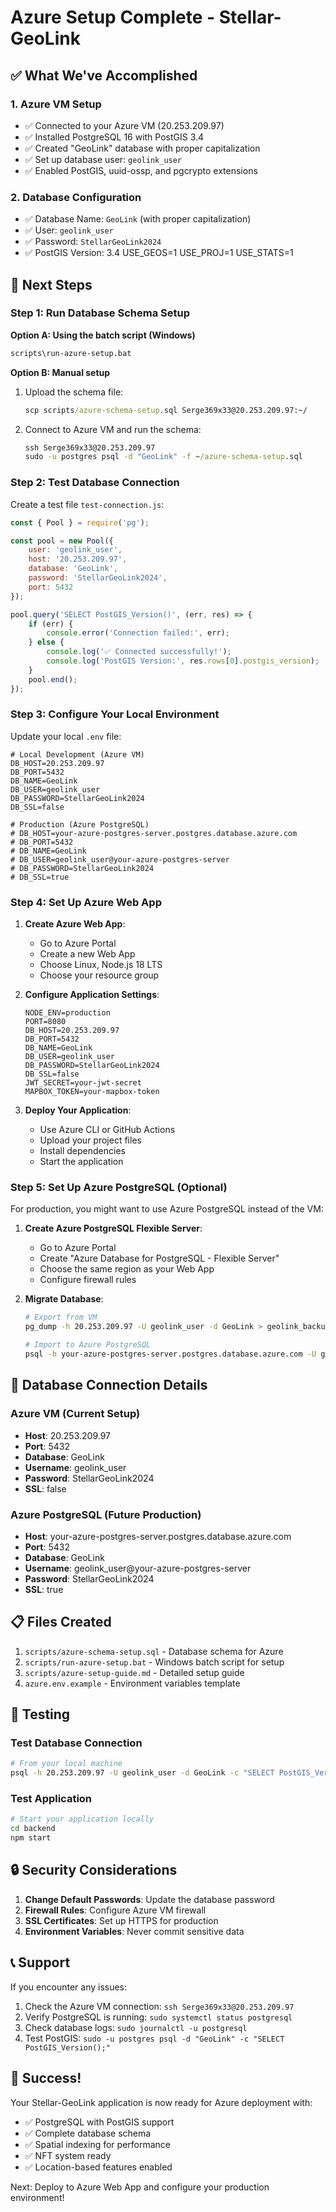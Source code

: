 # Azure Setup Complete - Stellar-GeoLink

## ✅ What We've Accomplished

### 1. Azure VM Setup
- ✅ Connected to your Azure VM (20.253.209.97)
- ✅ Installed PostgreSQL 16 with PostGIS 3.4
- ✅ Created "GeoLink" database with proper capitalization
- ✅ Set up database user: `geolink_user`
- ✅ Enabled PostGIS, uuid-ossp, and pgcrypto extensions

### 2. Database Configuration
- ✅ Database Name: `GeoLink` (with proper capitalization)
- ✅ User: `geolink_user`
- ✅ Password: `StellarGeoLink2024`
- ✅ PostGIS Version: 3.4 USE_GEOS=1 USE_PROJ=1 USE_STATS=1

## 🚀 Next Steps

### Step 1: Run Database Schema Setup

**Option A: Using the batch script (Windows)**
```cmd
scripts\run-azure-setup.bat
```

**Option B: Manual setup**
1. Upload the schema file:
   ```cmd
   scp scripts/azure-schema-setup.sql Serge369x33@20.253.209.97:~/
   ```

2. Connect to Azure VM and run the schema:
   ```cmd
   ssh Serge369x33@20.253.209.97
   sudo -u postgres psql -d "GeoLink" -f ~/azure-schema-setup.sql
   ```

### Step 2: Test Database Connection

Create a test file `test-connection.js`:
```javascript
const { Pool } = require('pg');

const pool = new Pool({
    user: 'geolink_user',
    host: '20.253.209.97',
    database: 'GeoLink',
    password: 'StellarGeoLink2024',
    port: 5432
});

pool.query('SELECT PostGIS_Version()', (err, res) => {
    if (err) {
        console.error('Connection failed:', err);
    } else {
        console.log('✅ Connected successfully!');
        console.log('PostGIS Version:', res.rows[0].postgis_version);
    }
    pool.end();
});
```

### Step 3: Configure Your Local Environment

Update your local `.env` file:
```env
# Local Development (Azure VM)
DB_HOST=20.253.209.97
DB_PORT=5432
DB_NAME=GeoLink
DB_USER=geolink_user
DB_PASSWORD=StellarGeoLink2024
DB_SSL=false

# Production (Azure PostgreSQL)
# DB_HOST=your-azure-postgres-server.postgres.database.azure.com
# DB_PORT=5432
# DB_NAME=GeoLink
# DB_USER=geolink_user@your-azure-postgres-server
# DB_PASSWORD=StellarGeoLink2024
# DB_SSL=true
```

### Step 4: Set Up Azure Web App

1. **Create Azure Web App**:
   - Go to Azure Portal
   - Create a new Web App
   - Choose Linux, Node.js 18 LTS
   - Choose your resource group

2. **Configure Application Settings**:
   ```
   NODE_ENV=production
   PORT=8080
   DB_HOST=20.253.209.97
   DB_PORT=5432
   DB_NAME=GeoLink
   DB_USER=geolink_user
   DB_PASSWORD=StellarGeoLink2024
   DB_SSL=false
   JWT_SECRET=your-jwt-secret
   MAPBOX_TOKEN=your-mapbox-token
   ```

3. **Deploy Your Application**:
   - Use Azure CLI or GitHub Actions
   - Upload your project files
   - Install dependencies
   - Start the application

### Step 5: Set Up Azure PostgreSQL (Optional)

For production, you might want to use Azure PostgreSQL instead of the VM:

1. **Create Azure PostgreSQL Flexible Server**:
   - Go to Azure Portal
   - Create "Azure Database for PostgreSQL - Flexible Server"
   - Choose the same region as your Web App
   - Configure firewall rules

2. **Migrate Database**:
   ```bash
   # Export from VM
   pg_dump -h 20.253.209.97 -U geolink_user -d GeoLink > geolink_backup.sql
   
   # Import to Azure PostgreSQL
   psql -h your-azure-postgres-server.postgres.database.azure.com -U geolink_user@your-azure-postgres-server -d GeoLink -f geolink_backup.sql
   ```

## 🔧 Database Connection Details

### Azure VM (Current Setup)
- **Host**: 20.253.209.97
- **Port**: 5432
- **Database**: GeoLink
- **Username**: geolink_user
- **Password**: StellarGeoLink2024
- **SSL**: false

### Azure PostgreSQL (Future Production)
- **Host**: your-azure-postgres-server.postgres.database.azure.com
- **Port**: 5432
- **Database**: GeoLink
- **Username**: geolink_user@your-azure-postgres-server
- **Password**: StellarGeoLink2024
- **SSL**: true

## 📋 Files Created

1. `scripts/azure-schema-setup.sql` - Database schema for Azure
2. `scripts/run-azure-setup.bat` - Windows batch script for setup
3. `scripts/azure-setup-guide.md` - Detailed setup guide
4. `azure.env.example` - Environment variables template

## 🧪 Testing

### Test Database Connection
```bash
# From your local machine
psql -h 20.253.209.97 -U geolink_user -d GeoLink -c "SELECT PostGIS_Version();"
```

### Test Application
```bash
# Start your application locally
cd backend
npm start
```

## 🔒 Security Considerations

1. **Change Default Passwords**: Update the database password
2. **Firewall Rules**: Configure Azure VM firewall
3. **SSL Certificates**: Set up HTTPS for production
4. **Environment Variables**: Never commit sensitive data

## 📞 Support

If you encounter any issues:

1. Check the Azure VM connection: `ssh Serge369x33@20.253.209.97`
2. Verify PostgreSQL is running: `sudo systemctl status postgresql`
3. Check database logs: `sudo journalctl -u postgresql`
4. Test PostGIS: `sudo -u postgres psql -d "GeoLink" -c "SELECT PostGIS_Version();"`

## 🎉 Success!

Your Stellar-GeoLink application is now ready for Azure deployment with:
- ✅ PostgreSQL with PostGIS support
- ✅ Complete database schema
- ✅ Spatial indexing for performance
- ✅ NFT system ready
- ✅ Location-based features enabled

Next: Deploy to Azure Web App and configure your production environment!
